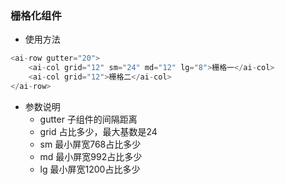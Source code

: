 ### 栅格化组件

+ 使用方法
```javascript
<ai-row gutter="20">
    <ai-col grid="12" sm="24" md="12" lg="8">栅格一</ai-col>
    <ai-col grid="12">栅格二</ai-col>
</ai-row>
```
+ 参数说明
	+ gutter 子组件的间隔距离
	+ grid 占比多少，最大基数是24
	+ sm 最小屏宽768占比多少
	+ md 最小屏宽992占比多少
	+ lg 最小屏宽1200占比多少